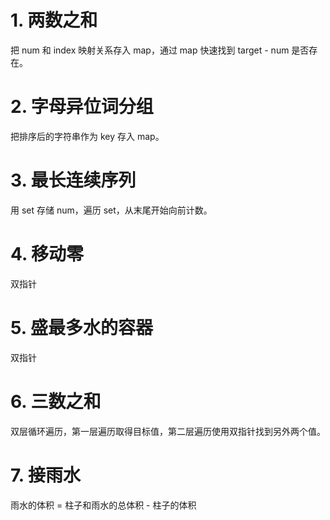 # 1. 两数之和
把 num 和 index 映射关系存入 map，通过 map 快速找到 target - num 是否存在。
# 2. 字母异位词分组
把排序后的字符串作为 key 存入 map。
# 3. 最长连续序列
用 set 存储 num，遍历 set，从末尾开始向前计数。
# 4. 移动零
双指针
# 5. 盛最多水的容器
双指针
# 6. 三数之和
双层循环遍历，第一层遍历取得目标值，第二层遍历使用双指针找到另外两个值。
# 7. 接雨水
雨水的体积 = 柱子和雨水的总体积 - 柱子的体积
